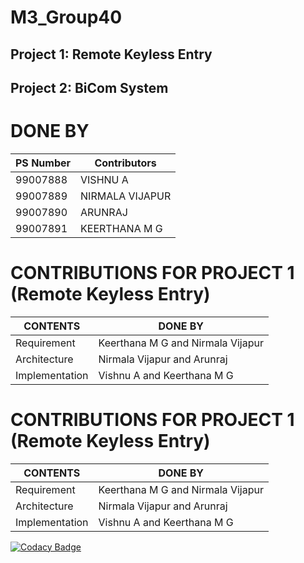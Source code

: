 # M3_Group40

## Project 1: Remote Keyless Entry
## Project 2: BiCom System


# DONE BY
| PS Number | Contributors |
|-----------|------|
| 99007888 | VISHNU A |
| 99007889 | NIRMALA VIJAPUR |
| 99007890 | ARUNRAJ |
| 99007891 | KEERTHANA M G |


# CONTRIBUTIONS FOR PROJECT 1 (Remote Keyless Entry)
| CONTENTS | DONE BY |
|----------|---------|
| Requirement | Keerthana M G and Nirmala Vijapur |
| Architecture | Nirmala Vijapur and Arunraj |
| Implementation | Vishnu A and Keerthana M G |


# CONTRIBUTIONS FOR PROJECT 1 (Remote Keyless Entry)
| CONTENTS | DONE BY |
|----------|---------|
| Requirement | Keerthana M G and Nirmala Vijapur |
| Architecture | Nirmala Vijapur and Arunraj |
| Implementation | Vishnu A and Keerthana M G |



[![Codacy Badge](https://app.codacy.com/project/badge/Grade/65230b9eaaf043cca402ffec5855b955)](https://www.codacy.com/gh/KeerthuMG/M3_Group40/dashboard?utm_source=github.com&amp;utm_medium=referral&amp;utm_content=KeerthuMG/M3_Group40&amp;utm_campaign=Badge_Grade)

